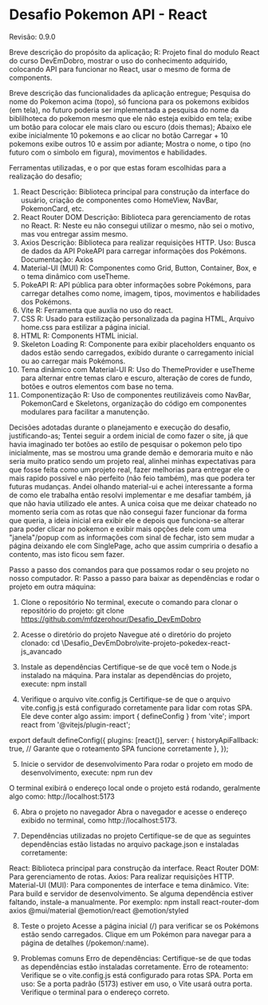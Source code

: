 
# Desafio Pokemon API - React

Revisão: 0.9.0

Breve descrição do propósito da aplicação;
R: Projeto final do modulo React do curso DevEmDobro, mostrar o uso do conhecimento adquirido, colocando API para funcionar no React, usar o mesmo de forma de components.

Breve descrição das funcionalidades da
aplicação entregue;
Pesquisa do nome do Pokemon acima (topo), só funciona para os pokemons exibidos (em tela), no futuro poderia ser implementada a pesquisa do nome da biblilhoteca do pokemon mesmo que ele não esteja exibido em tela;
exibe um botão para colocar ele mais claro ou escuro (dois themas);
Abaixo ele exibe inicialmente 10 pokemons e ao clicar no botão Carregar + 10 pokemons exibe outros 10 e assim por adiante;
Mostra o nome, o tipo (no futuro com o simbolo em figura), movimentos e habilidades.

Ferramentas utilizadas, e o por que estas foram
escolhidas para a realização do desafio;
1. React
Descrição: Biblioteca principal para construção da interface do usuário, criação de componentes como HomeView, NavBar, PokemonCard, etc.
2. React Router DOM
Descrição: Biblioteca para gerenciamento de rotas no React.
R: Neste eu não consegui utilizar o mesmo, não sei o motivo, mas vou entregar assim mesmo.
3. Axios
Descrição: Biblioteca para realizar requisições HTTP.
Uso: Busca de dados da API PokeAPI para carregar informações dos Pokémons.
Documentação: Axios
4. Material-UI (MUI)
R: Componentes como Grid, Button, Container, Box, e o tema dinâmico com useTheme.
5. PokeAPI
R: API pública para obter informações sobre Pokémons, para carregar detalhes como nome, imagem, tipos, movimentos e habilidades dos Pokémons.
6. Vite
R: Ferramenta que auxlia no uso do react.
7. CSS
R: Usado para estilização personalizada da pagina HTML, Arquivo home.css para estilizar a página inicial.
8. HTML
R: Components HTML inicial.
9. Skeleton Loading
R: Componente para exibir placeholders enquanto os dados estão sendo carregados, exibido durante o carregamento inicial ou ao carregar mais Pokémons.
10. Tema dinâmico com Material-UI
R: Uso do ThemeProvider e useTheme para alternar entre temas claro e escuro, alteração de cores de fundo, botões e outros elementos com base no tema.
11. Componentização
R: Uso de componentes reutilizáveis como NavBar, PokemonCard e Skeletons, organização do código em componentes modulares para facilitar a manutenção.

Decisões adotadas durante o planejamento e execução do desafio, justificando-as;
Tentei seguir a ordem inicial de como fazer o site, já que havia imaginado ter botões ao estilo de pesquisar o pokemon pelo tipo inicialmente, mas se mostrou uma grande demão e demoraria muito e não seria muito pratico sendo um projeto real, alinhei minhas expectativas para que fosse feita como um projeto real, fazer melhorias para entregar ele o mais rapido possivel e não perfeito (não feio também), mas que podera ter futuras mudanças. Andei olhando material-ui e achei interessante a forma de como ele trabalha então resolvi implementar e me desafiar também, já que não havia utilizado ele antes.
A unica coisa que me deixar chateado no momento seria com as rotas que não consegui fazer funcionar da forma que queria, a ideia inicial era exibir ele e depois que funciona-se alterar para poder clicar no pokemon e exibir mais opções dele com uma "janela"/popup com as informações com sinal de fechar, isto sem mudar a página deixando ele com SinglePage, acho que assim cumpriria o desafio a contento, mas isto ficou sem fazer.

Passo a passo dos comandos para que possamos rodar o seu projeto no nosso computador.
R:
Passo a passo para baixar as dependências e rodar o projeto em outra máquina:
1. Clone o repositório
No terminal, execute o comando para clonar o repositório do projeto:
git clone https://github.com/mfdzerohour/Desafio_DevEmDobro

2. Acesse o diretório do projeto
Navegue até o diretório do projeto clonado:
cd \Desafio_DevEmDobro\vite-projeto-pokedex-react-js_avancado

3. Instale as dependências
Certifique-se de que você tem o Node.js instalado na máquina. Para instalar as dependências do projeto, execute:
npm install

4. Verifique o arquivo vite.config.js
Certifique-se de que o arquivo vite.config.js está configurado corretamente para lidar com rotas SPA. Ele deve conter algo assim:
import { defineConfig } from 'vite';
import react from '@vitejs/plugin-react';

export default defineConfig({
  plugins: [react()],
  server: {
    historyApiFallback: true, // Garante que o roteamento SPA funcione corretamente
  },
});

5. Inicie o servidor de desenvolvimento
Para rodar o projeto em modo de desenvolvimento, execute:
npm run dev

O terminal exibirá o endereço local onde o projeto está rodando, geralmente algo como:
http://localhost:5173

6. Abra o projeto no navegador
Abra o navegador e acesse o endereço exibido no terminal, como http://localhost:5173.

7. Dependências utilizadas no projeto
Certifique-se de que as seguintes dependências estão listadas no arquivo package.json e instaladas corretamente:

React: Biblioteca principal para construção da interface.
React Router DOM: Para gerenciamento de rotas.
Axios: Para realizar requisições HTTP.
Material-UI (MUI): Para componentes de interface e tema dinâmico.
Vite: Para build e servidor de desenvolvimento.
Se alguma dependência estiver faltando, instale-a manualmente. Por exemplo:
npm install react-router-dom axios @mui/material @emotion/react @emotion/styled

8. Teste o projeto
Acesse a página inicial (/) para verificar se os Pokémons estão sendo carregados.
Clique em um Pokémon para navegar para a página de detalhes (/pokemon/:name).

9. Problemas comuns
Erro de dependências: Certifique-se de que todas as dependências estão instaladas corretamente.
Erro de roteamento: Verifique se o vite.config.js está configurado para rotas SPA.
Porta em uso: Se a porta padrão (5173) estiver em uso, o Vite usará outra porta. Verifique o terminal para o endereço correto.